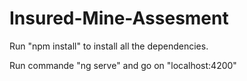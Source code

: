 # Insured-Mine-Assesment

Run "npm install" to install all the dependencies.

Run commande "ng serve" and go on "localhost:4200"

